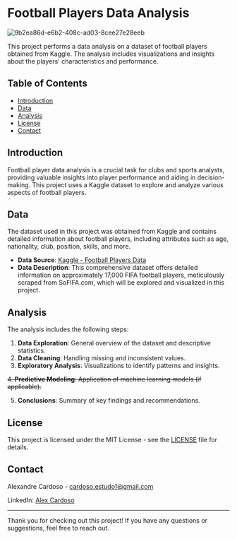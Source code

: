 # Football Players Data Analysis

![9b2ea86d-e6b2-408c-ad03-8cee27e28eeb](https://github.com/alexkrdozo/fifa-stats/assets/130511848/f2f655e4-ed14-4164-841b-904c8432e4ee)


This project performs a data analysis on a dataset of football players obtained from Kaggle. The analysis includes visualizations and insights about the players' characteristics and performance.

## Table of Contents

- [Introduction](#introduction)
- [Data](#data)
- [Analysis](#analysis)
- [License](#license)
- [Contact](#contact)

## Introduction

Football player data analysis is a crucial task for clubs and sports analysts, providing valuable insights into player performance and aiding in decision-making. This project uses a Kaggle dataset to explore and analyze various aspects of football players.

## Data

The dataset used in this project was obtained from Kaggle and contains detailed information about football players, including attributes such as age, nationality, club, position, skills, and more.

- **Data Source**: [Kaggle - Football Players Data](https://www.kaggle.com/datasets/maso0dahmed/football-players-data/code)
- **Data Description**: This comprehensive dataset offers detailed information on approximately 17,000 FIFA football players, meticulously scraped from SoFIFA.com, which will be explored and visualized in this project.

## Analysis

The analysis includes the following steps:

1. **Data Exploration**: General overview of the dataset and descriptive statistics.
2. **Data Cleaning**: Handling missing and inconsistent values.
3. **Exploratory Analysis**: Visualizations to identify patterns and insights.
   
~~4. **Predictive Modeling**: Application of machine learning models (if applicable).~~

5. **Conclusions**: Summary of key findings and recommendations.

## License

This project is licensed under the MIT License - see the [LICENSE](LICENSE) file for details.

## Contact

Alexandre Cardoso - [cardoso.estudo1@gmail.com](mailto:your.email@example.com)

LinkedIn: [Alex Cardoso](https://www.linkedin.com/in/alexancard)

---

Thank you for checking out this project! If you have any questions or suggestions, feel free to reach out.

